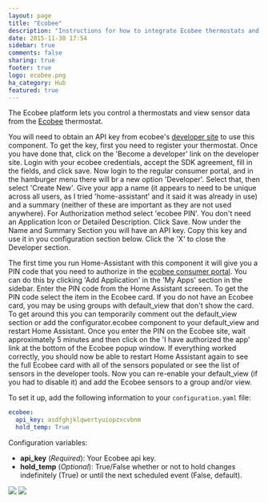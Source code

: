 ```yaml
---
layout: page
title: "Ecobee"
description: "Instructions for how to integrate Ecobee thermostats and sensors within Home Assistant."
date: 2015-11-30 17:54
sidebar: true
comments: false
sharing: true
footer: true
logo: ecobee.png
ha_category: Hub
featured: true
---
```



The Ecobee platform lets you control a thermostats and view sensor data from the [Ecobee](https://ecobee.com) thermostat.

You will need to obtain an API key from ecobee's [developer site](https://www.ecobee.com/developers/) to use this component.  To get the key, first you need to register your thermostat. Once you have done that, click on the 'Become a developer' link on the developer site. Login with your ecobee credentials, accept the SDK agreement, fill in the fields, and click save. Now login to the regular consumer portal, and in the hamburger menu there will br a new option 'Developer'. Select that, then select 'Create New'. Give your app a name (it appears to need to be unique across all users, as I tried 'home-assistant' and it said it was already in use) and a summary (neither of these are important as they are not used anywhere). For Authorization method select 'ecobee PIN'. You don't need an Application Icon or Detailed Description. Click Save. Now under the Name and Summary Section you will have an API key. Copy this key and use it in you configuration section below. Click the 'X' to close the Developer section. 

The first time you run Home-Assistant with this component it will give you a PIN code that you need to authorize in the [ecobee consumer portal](https://www.ecobee.com/consumerportal/index.html).  You can do this by clicking 'Add Application' in the 'My Apps' section in the sidebar. Enter the PIN code from the Home Assistant screeen. To get the PIN code select the item in the Ecobee card. If you do not have an Ecobee card, you may be using groups with default_view that don't show the card. To get around this you can temporarily comment out the default_view section or add the configurator.ecobee component to your default_view and restart Home Assistant. Once you enter the PIN on the Ecobee site, wait approximately 5 minutes and then click on the 'I have authorized the app' link at the bottom of the Ecobee popup window. If everything worked correctly, you should now be able to restart Home Assistant again to see the full Ecobee card with all of the sensors populated or see the list of sensors in the developer tools. Now you can re-enable your default_view (if you had to disable it) and add the Ecobee sensors to a group and/or view.

To set it up, add the following information to your `configuration.yaml` file:

```yaml
ecobee:
  api_key: asdfghjklqwertyuiopzxcvbnm 
  hold_temp: True
```

Configuration variables:

- **api_key** (*Required*): Your Ecobee api key.
- **hold_temp** (*Optional*): True/False whether or not to hold changes indefinitely (True) or until the next scheduled event (False, default).

<p class='img'>
  <img src='{{site_root}}/images/screenshots/ecobee-sensor-badges.png' />
  <img src='{{site_root}}/images/screenshots/ecobee-thermostat-card.png' />
</p>
